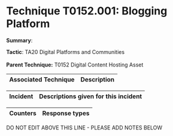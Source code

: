 # Technique T0152.001: Blogging Platform

**Summary**: 

**Tactic**: TA20 Digital Platforms and Communities <br><br>**Parent Technique:** T0152 Digital Content Hosting Asset


| Associated Technique | Description |
| --------- | ------------------------- |



| Incident | Descriptions given for this incident |
| -------- | -------------------- |



| Counters | Response types |
| -------- | -------------- |


DO NOT EDIT ABOVE THIS LINE - PLEASE ADD NOTES BELOW
